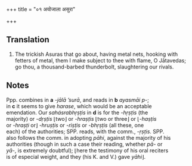 +++
title = "०१ अयोजाला असुरा"

+++
## Translation
1. The trickish Asuras that go about, having metal nets, hooking with  
fetters of metal, them I make subject to thee with flame, O Jātavedas;  
go thou, a thousand-barbed thunderbolt, slaughtering our rivals.

## Notes
Ppp. combines in **a** *-jālā ’surā*, and reads in **b** *ayasmāi p-*;  
in **c** it seems to give *harase*, which would be an acceptable  
emendation. Our *sahásrabhṛṣṭis* in **d** is for the *-hṛṣṭis* (the  
majority) or *-dṛṣṭis* ⌊two⌋ or *-hraṣṭis* ⌊two or three⌋ or ⌊*-haṣṭis*  
or *-hraṣṭi* or⌋ *-hruṣṭis* or *-riṣṭis* or *-bhṛṣṭis* (all these, one  
each) of the authorities; SPP. reads, with the comm., *-ṛṣṭis*. SPP.  
also follows the comm. in adopting *pāhi*, against the majority of his  
authorities (though in such a case their reading, whether *pā-* or  
*yā-*, is extremely doubtful); ⌊here the testimony of his oral reciters  
is of especial weight, and they (his K. and V.) gave *yāhi*⌋.
